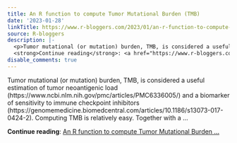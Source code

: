 ```yaml
---
title: An R function to compute Tumor Mutational Burden (TMB)
date: '2023-01-28'
linkTitle: https://www.r-bloggers.com/2023/01/an-r-function-to-compute-tumor-mutational-burden-tmb/
source: R-bloggers
description: |-
  <p>Tumor mutational (or mutation) burden, TMB, is considered a useful estimation of tumor neoantigenic load (https://www.ncbi.nlm.nih.gov/pmc/articles/PMC6336005/) and a biomarker of sensitivity to immune checkpoint inhibitors (https://genomemedicine.biomedcentral.com/articles/10.1186/s13073-017-0424-2). Computing TMB is relatively easy. Together with a ...</p>
  <strong>Continue reading</strong>: <a href="https://www.r-bloggers.com/2023/01/an-r-function-to-compute-tumor-mutational-burden-tmb/">An R function to compute Tumor Mutational Burden ...
disable_comments: true
---
```

<p>Tumor mutational (or mutation) burden, TMB, is considered a useful estimation of tumor neoantigenic load (https://www.ncbi.nlm.nih.gov/pmc/articles/PMC6336005/) and a biomarker of sensitivity to immune checkpoint inhibitors (https://genomemedicine.biomedcentral.com/articles/10.1186/s13073-017-0424-2). Computing TMB is relatively easy. Together with a ...</p>
<strong>Continue reading</strong>: <a href="https://www.r-bloggers.com/2023/01/an-r-function-to-compute-tumor-mutational-burden-tmb/">An R function to compute Tumor Mutational Burden ...